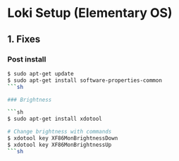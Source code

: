 # Loki Setup (Elementary OS)

## 1. Fixes

### Post install

```sh
$ sudo apt-get update
$ sudo apt-get install software-properties-common
```sh

### Brightness

```sh
$ sudo apt-get install xdotool

# Change brightness with commands
$ xdotool key XF86MonBrightnessDown
$ xdotool key XF86MonBrightnessUp
```sh
